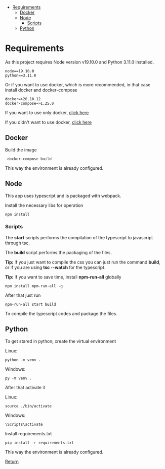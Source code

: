 - [Requirements](#requirements)
  - [Docker](#docker)
  - [Node](#node)
    - [Scripts](#scripts)
  - [Python](#python)

# Requirements

As this project requires Node version v19.10.0 and Python 3.11.0 installed.

    node==19.10.0
    python==3.11.0

Or if you want to use docker, which is more recommended, in that case install docker and docker-compose

    docker=>20.10.12
    docker-compose=>1.25.0

If you want to use only docker, [click here](#docker)

If you didn't want to use docker, [click here](#node)

## Docker

Build the image

     docker-compose build

This way the environment is already configured.

## Node

This app uses typescript and is packaged with webpack.

Install the necessary libs for operation

    npm install

### Scripts

The **start** scripts performs the compilation of the typescript to javascript through tsc.

The **build** script performs the packaging of the files.

**Tip:** If you just want to compile the css you can just run the command **build**, or if you are using **tsc --watch** for the typescript.

**Tip:** If you want to save time, install **npm-run-all** globally

    npm install npm-run-all -g

After that just run

    npm-run-all start build

To compile the typescript codes and package the files.

## Python

To get stared in python, create the virtual environment

Linux:

    python -m venv .

Windows:

    py -m venv .

After that activate it

Linux:

    source ./bin/activate

Windows:

    \Scripts\activate

Install requirements.txt

    pip install -r requirements.txt

This way the environment is already configured.

[Return](./README.md)